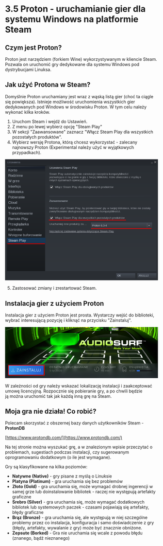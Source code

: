# 3.5 Proton - uruchamianie gier dla systemu Windows na platformie Steam

## Czym jest Proton?
Proton jest narzędziem (forkiem Wine) wykorzystywanym w kliencie Steam. Pozwala on uruchomić gry dedykowane dla systemu Windows pod dystrybucjami Linuksa.

## Jak użyć Protona w Steam?
Domyślnie Proton uruchamiany jest wraz z wąską listą gier (choć ta ciągle się powiększa). Istnieje możliwość uruchomienia wszystkich gier dedykowanych pod Windows w środowisku Proton. W tym celu należy wykonać kilka kroków.

1. Uruchom Steam i wejdź do Ustawień.
2. Z menu po lewej wybierz opcję "Steam Play"
3. W sekcji "Zaawansowane" zaznacz "Włącz Steam Play dla wszystkich pozostałych produktów".
4. Wybierz wersję Protona, którą chcesz wykorzystać - zalecany najnowszy Proton (Experimental należy użyć w wyjątkowych przypadkach).

![Steam](./gfx/steam.png)

5. Zastosować zmiany i zrestartować Steam.

## Instalacja gier z użyciem Proton
Instalacja gier z użyciem Proton jest prosta. Wystarczy wejść do biblioteki, wybrać interesującą pozycję i kliknąć na przycisku "Zainstaluj".

![Steam](./gfx/steam_install.png)

W zależności od gry należy wskazać lokalizację instalacji i zaakceptować umowę licencyjną. Rozpocznie się pobieranie gry, a po chwili będzie ją można uruchomić tak jak każdą inną grę na Steam.

## Moja gra nie działa! Co robić?
Polecam skorzystać z obszernej bazy danych użytkowników Steam - **ProtonDB**

[https://www.protondb.com/](https://www.protondb.com/)

Na tej stronie można wyszukać grę, a w znalezionym wpisie przeczytać o problemach, sugestiach podczas instalacji, czy sugerowanym oprogramowaniu dodatkowym (o ile jest wymagane).

Gry są klasyfikowane na kilka poziomów:
- **Natywne (Native)** - gry pisane z myślą o Linuksie
- **Platyna (Platinum)** - gra uruchamia się bez problemów
- **Złoto (Gold)** - gra uruchamia się, może wymagać drobnej ingerencji w samej grze lub doinstalowanie bibliotek - raczej nie występują artefakty graficzne
- **Srebro (Silver)** - gra uruchamia się, może wymagać dodatkowych bibliotek lub systemowych paczek - czasami pojawiają się artefakty, błędy graficzne
- **Brąz (Bronze)** - gra uruchamia się, ale występują w niej szczególne problemy przez co instalacja, konfiguracja i samo doświadczenie z gry (błędy, artefakty, wywalanie z gry) może być znacznie obniżone.
- **Zepsute (Borked)** - Gra nie uruchamia się wcale z powodu błędu (znanego, bądź nieznanego)
